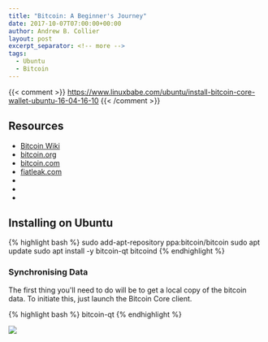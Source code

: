 ```yaml
---
title: "Bitcoin: A Beginner's Journey"
date: 2017-10-07T07:00:00+00:00
author: Andrew B. Collier
layout: post
excerpt_separator: <!-- more -->
tags:
  - Ubuntu
  - Bitcoin
---
```


{{< comment >}}
https://www.linuxbabe.com/ubuntu/install-bitcoin-core-wallet-ubuntu-16-04-16-10
{{< /comment >}}

## Resources

- [Bitcoin Wiki](http://en.bitcoinwiki.org/Main_Page)
- [bitcoin.org](https://bitcoin.org/en/)
- [bitcoin.com](https://www.bitcoin.com/)
- [fiatleak.com](http://fiatleak.com/)
- []()
- []()
- []()

## Installing on Ubuntu

{% highlight bash %}
sudo add-apt-repository ppa:bitcoin/bitcoin
sudo apt update
sudo apt install -y bitcoin-qt bitcoind
{% endhighlight %}

### Synchronising Data

The first thing you'll need to do will be to get a local copy of the bitcoin data. To initiate this, just launch the Bitcoin Core client.

{% highlight bash %}
bitcoin-qt
{% endhighlight %}

![](/img/2017/10/bitcoin-welcome.png)
